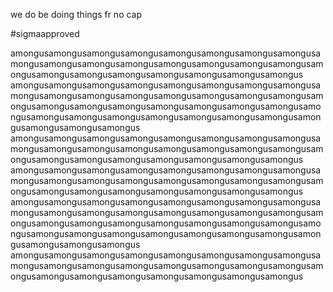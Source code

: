 
we do be doing things fr no cap

#sigmaapproved

amongusamongusamongusamongusamongusamongusamongusamongusamongusamongusamongusamongusamongusamongusamongusamongusamongusamongusamongusamongusamongusamongusamongusamongus
amongusamongusamongusamongusamongusamongusamongusamongusamongusamongusamongusamongusamongusamongusamongusamongusamongusamongusamongusamongusamongusamongusamongusamongusamongusamongusamongusamongusamongusamongusamongusamongusamongusamongusamongusamongus
amongusamongusamongusamongusamongusamongusamongusamongusamongusamongusamongusamongusamongusamongusamongusamongusamongusamongusamongusamongusamongusamongusamongusamongus
amongusamongusamongusamongusamongusamongusamongusamongusamongusamongusamongusamongusamongusamongusamongusamongusamongusamongusamongusamongusamongusamongusamongusamongus
amongusamongusamongusamongusamongusamongusamongusamongusamongusamongusamongusamongusamongusamongusamongusamongusamongusamongusamongusamongusamongusamongusamongusamongusamongusamongusamongusamongusamongusamongusamongusamongusamongusamongusamongusamongus
amongusamongusamongusamongusamongusamongusamongusamongusamongusamongusamongusamongusamongusamongusamongusamongusamongusamongusamongusamongusamongusamongusamongusamongus
